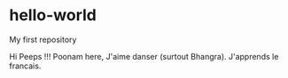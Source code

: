 # hello-world
My first repository 

Hi Peeps !!!
Poonam here, J'aime danser (surtout Bhangra).
J'apprends le francais.
